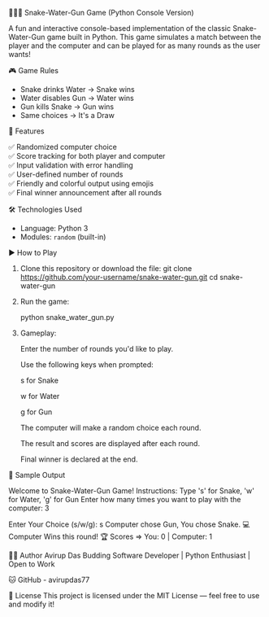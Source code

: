 🐍💧🔫 Snake-Water-Gun Game (Python Console Version)

A fun and interactive console-based implementation of the classic Snake-Water-Gun game built in Python. This game simulates a match between the player and the computer and can be played for as many rounds as the user wants!

🎮 Game Rules

- Snake drinks Water → Snake wins
- Water disables Gun → Water wins
- Gun kills Snake → Gun wins
- Same choices → It's a Draw

🧠 Features

✅ Randomized computer choice  
✅ Score tracking for both player and computer  
✅ Input validation with error handling  
✅ User-defined number of rounds  
✅ Friendly and colorful output using emojis  
✅ Final winner announcement after all rounds

🛠️ Technologies Used

- Language: Python 3
- Modules: `random` (built-in)

▶️ How to Play

1. Clone this repository or download the file:
   git clone https://github.com/your-username/snake-water-gun.git
   cd snake-water-gun

2. Run the game:

   python snake_water_gun.py

3. Gameplay:

   Enter the number of rounds you'd like to play.

   Use the following keys when prompted:

     s for Snake

     w for Water

     g for Gun

   The computer will make a random choice each round.

   The result and scores are displayed after each round.

   Final winner is declared at the end.

🎯 Sample Output

  Welcome to Snake-Water-Gun Game!
  Instructions: Type 's' for Snake, 'w' for Water, 'g' for Gun
  Enter how many times you want to play with the computer: 3

  Enter Your Choice (s/w/g): s
  Computer chose Gun, You chose Snake.
  💻 Computer Wins this round!
  🏆 Scores => You: 0 | Computer: 1


👨‍💻 Author
  Avirup Das
  Budding Software Developer | Python Enthusiast | Open to Work

🐱 GitHub - avirupdas77

📜 License
  This project is licensed under the MIT License — feel free to use and modify it!

